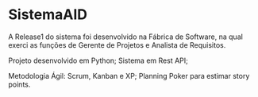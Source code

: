 # SistemaAID
A Release1 do sistema foi desenvolvido na Fábrica de Software, na qual exerci as funções de Gerente de Projetos e Analista de Requisitos.

Projeto desenvolvido em Python;
Sistema em Rest API;

Metodologia Ágil: Scrum, Kanban e XP;
Planning Poker para estimar story points.
